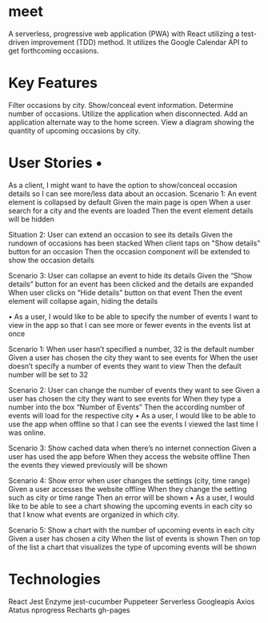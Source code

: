 # meet
A serverless, progressive web application (PWA) with React utilizing a test-driven improvement (TDD) method. It utilizes the Google Calendar API to get forthcoming occasions.

# Key Features

Filter occasions by city. Show/conceal event information. Determine number of occasions. Utilize the application when disconnected. Add an application alternate way to the home screen. View a diagram showing the quantity of upcoming occasions by city.

# User Stories •
As a client, I might want to have the option to show/conceal occasion details so I can see more/less data about an occasion.
Scenario 1: An event element is collapsed by default Given the main page is open When a user search for a city and the events are loaded Then the event element details will be hidden

Situation 2: User can extend an occasion to see its details Given the rundown of occasions has been stacked When client taps on "Show details" button for an occasion Then the occasion component will be extended to show the occasion details

Scenario 3: User can collapse an event to hide its details Given the “Show details” button for an event has been clicked and the details are expanded When user clicks on “Hide details” button on that event Then the event element will collapse again, hiding the details

• As a user, I would like to be able to specify the number of events I want to view in the app so that I can see more or fewer events in the events list at once

Scenario 1: When user hasn’t specified a number, 32 is the default number Given a user has chosen the city they want to see events for When the user doesn’t specify a number of events they want to view Then the default number will be set to 32

Scenario 2: User can change the number of events they want to see Given a user has chosen the city they want to see events for When they type a number into the box “Number of Events” Then the according number of events will load for the respective city • As a user, I would like to be able to use the app when offline so that I can see the events I viewed the last time I was online.

Scenario 3: Show cached data when there’s no internet connection Given a user has used the app before When they access the website offline Then the events they viewed previously will be shown

Scenario 4: Show error when user changes the settings (city, time range) Given a user accesses the website offline When they change the setting such as city or time range Then an error will be shown • As a user, I would like to be able to see a chart showing the upcoming events in each city so that I know what events are organized in which city.

Scenario 5: Show a chart with the number of upcoming events in each city Given a user has chosen a city When the list of events is shown Then on top of the list a chart that visualizes the type of upcoming events will be shown
# Technologies
React
Jest
Enzyme
jest-cucumber
Puppeteer
Serverless
Googleapis
Axios
Atatus
nprogress
Recharts
gh-pages
